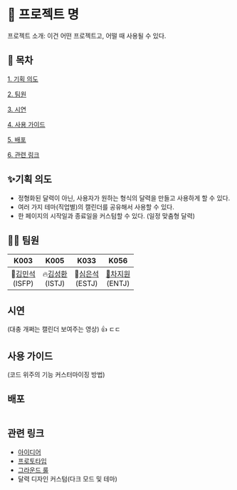 # 📅 프로젝트 명

프로젝트 소개: 이건 어떤 프로젝트고, 어떨 때 사용될 수 있다.

## 🍵 목차

[1. 기획 의도](#기획-의도)

[2. 팀원](#팀원)

[3. 시연](#시연)

[4. 사용 가이드](#사용-가이드)

[5. 배포](#배포)

[6. 관련 링크](#관련-링크)


## ✨기획 의도
- 정형화된 달력이 아닌, 사용자가 원하는 형식의 달력을 만들고 사용하게 할 수 있다.
- 여러 가지 테마(직업별)의 캘린더를 공유해서 사용할 수 있다.
- 한 페이지의 시작일과 종료일을 커스텀할 수 있다. (일정 맞춤형 달력)

## 🤸‍♂️ 팀원

|K003|K005|K033|K056|
|:--:|:--:|:--:|:--:|
🎸[김민석](https://github.com/PsPLoG)<br>(ISFP)|:fire:[김성환](https://github.com/shshksh)<br>(ISTJ)|🥑[심은석](https://github.com/simeunseok)<br>(ESTJ)|[🥕차지원](https://github.com/Cha-Ji)<br>(ENTJ)


## 시연
(대충 개쩌는 캘린더 보여주는 영상) :+1: 
ㄷㄷ

## 사용 가이드
(코드 위주의 기능 커스터마이징 방법)

## 배포

```groovy=
```

## 관련 링크

- [아이디어]()
- [프로토타입]()
- [그라운드 룰]()
- 달력 디자인 커스텀(다크 모드 및 테마)
